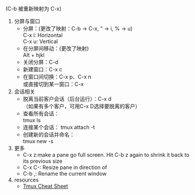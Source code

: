 (C-b 被重新映射为 C-x)  
1. 分屏与窗口  
	-	分屏：(更改了映射：C-b -> C-x, " -> i, % -> u)  
		C-x i: Horizontal  
		C-x u: Vertical
	-	在分屏间移动：(更改了映射)  
		Alt + hjkl
	-	关闭分屏：C-d
	-	新建窗口：C-x c
	-	在窗口间切换：C-x p、C-x n  
		或直接切到某一窗口：C-x <number>
2. 会话相关    
	-	脱离当前客户会话（后台运行）：C-x d  
		（如果有多个客户，可用C-x D选择要脱离的客户）
	-	查看所有会话：  
		tmux ls  
	-	连接某个会话：
		tmux attach -t <number>
	-	创建新的会话并命名：  
		tmux new -s <name>
3.	更多
	-	C-x z:make a pane go full screen. Hit C-b z again to shrink it back to its previous size
	-	C-x C-<arrow key>: Resize pane in direction of <arrow key>
	-	C-b ,: Rename the current window
4. resources
	-	[Tmux Cheat Sheet](https://tmuxcheatsheet.com/)
		
